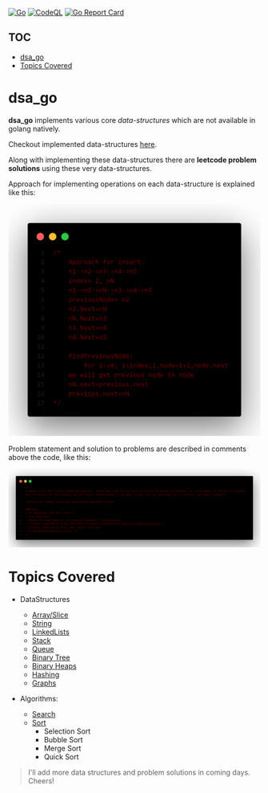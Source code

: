[![Go](https://github.com/MAVERICK6912/dsa_go/actions/workflows/go.yml/badge.svg?branch=main)](https://github.com/MAVERICK6912/dsa_go/actions/workflows/go.yml)
[![CodeQL](https://github.com/MAVERICK6912/dsa_go/actions/workflows/codeql.yml/badge.svg?branch=main&event=push)](https://github.com/MAVERICK6912/dsa_go/actions/workflows/codeql.yml)
[![Go Report Card](https://goreportcard.com/badge/github.com/maverick6912/dsa_go)](https://goreportcard.com/report/github.com/maverick6912/dsa_go)
## TOC
- [dsa_go](#dsa_go)
- [Topics Covered](#topics-covered)

# dsa_go
**dsa_go** implements various core *data-structures* which are not available in golang natively.

Checkout implemented data-structures [here](#topics-covered).

Along with implementing these data-structures there are **leetcode problem solutions** using these very data-structures.

Approach for implementing operations on each data-structure is explained like this:

![Approach to implementing an OP on ds](readme_assets/dsOpApproach.png)

Problem statement and solution to problems are described in comments above the code, like this:


![Problem and solution description](readme_assets/prblmAndSolDesc.png)

# Topics Covered
- DataStructures
  - [Array/Slice](./array/)
  - [String](./string/)
  - [LinkedLists](./linkedlist/)
  - [Stack](./stack/)
  - [Queue](./queue/)
  - [Binary Tree](./tree/)
  - [Binary Heaps](./heap/)
  - [Hashing](./hashing/)
  - [Graphs](./graph/)

- Algorithms:
  - [Search](./search/)
  - [Sort](./sort/)
    - Selection Sort
    - Bubble Sort
    - Merge Sort
    - Quick Sort

> I'll add more data structures and problem solutions in coming days. Cheers!
